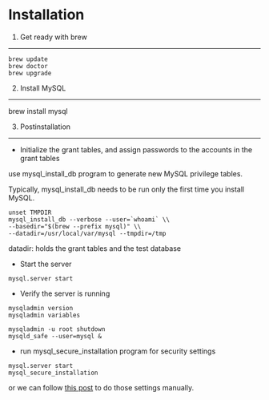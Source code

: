 Installation
============
1. Get ready with brew
----------------------
``` shell
brew update
brew doctor
brew upgrade
```

2. Install MySQL
----------------
brew install mysql

3. Postinstallation
-------------------
* Initialize the grant tables, and assign passwords to the accounts in the grant tables

use mysql_install_db program to generate new MySQL privilege tables.

Typically, mysql_install_db needs to be run only the first time you install MySQL.

``` shell
unset TMPDIR
mysql_install_db --verbose --user=`whoami` \\
--basedir="$(brew --prefix mysql)" \\
--datadir=/usr/local/var/mysql --tmpdir=/tmp
```
datadir: holds the grant tables and the test database

* Start the server
``` shell
mysql.server start
```

* Verify the server is running
``` shell
mysqladmin version
mysqladmin variables

mysqladmin -u root shutdown
mysqld_safe --user=mysql &
```

* run mysql_secure_installation program for security settings
``` shell
mysql.server start
mysql_secure_installation
```
or we can follow [this post](http://howtolamp.com/lamp/mysql/5.6/securing/) to do those settings manually. 